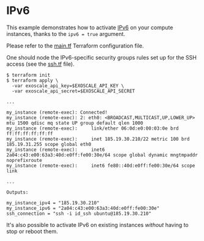 # IPv6

This example demonstrates how to activate
[IPv6](https://community.exoscale.com/documentation/compute/ipv6/)
on your compute instances, thanks to the `ipv6 = true` argument.

Please refer to the [main.tf](./main.tf) Terraform configuration file.

One should node the IPv6-specific security groups rules set up for the SSH access
(see the [ssh.tf](./ssh.tf) file).

```console
$ terraform init
$ terraform apply \
  -var exoscale_api_key=$EXOSCALE_API_KEY \
  -var exoscale_api_secret=$EXOSCALE_API_SECRET

...

my_instance (remote-exec): Connected!
my_instance (remote-exec): 2: eth0: <BROADCAST,MULTICAST,UP,LOWER_UP> mtu 1500 qdisc mq state UP group default qlen 1000
my_instance (remote-exec):     link/ether 06:0d:e0:00:03:0e brd ff:ff:ff:ff:ff:ff
my_instance (remote-exec):     inet 185.19.30.210/22 metric 100 brd 185.19.31.255 scope global eth0
my_instance (remote-exec):     inet6 2a04:c43:e00:63a3:40d:e0ff:fe00:30e/64 scope global dynamic mngtmpaddr noprefixroute
my_instance (remote-exec):     inet6 fe80::40d:e0ff:fe00:30e/64 scope link

...

Outputs:

my_instance_ipv4 = "185.19.30.210"
my_instance_ipv6 = "2a04:c43:e00:63a3:40d:e0ff:fe00:30e"
ssh_connection = "ssh -i id_ssh ubuntu@185.19.30.210"
```

It's also possible to activate IPv6 on existing instances _without_ having to stop or reboot them.
